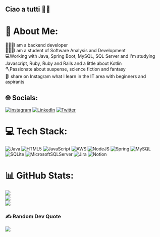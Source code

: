 ## Ciao a tutti 👩‍💻 

# 💫 About Me:
👩🏻‍💻I am a backend developer<br>🕵🏻‍♀️I am a student of Software Analysis and Development<br>💻Working with Java, Spring Boot, MySQL, SQL Server and I'm studying Javascript, Ruby, Ruby and Rails and a little about Kotlin<br>🪓Passionate about suspense, science fiction and fantasy<br>📱I share on Instagram what I learn in the IT area with beginners and aspirants


## 🌐 Socials:
[![Instagram](https://img.shields.io/badge/Instagram-%23E4405F.svg?logo=Instagram&logoColor=white)](https://instagram.com/cod.agirl) [![LinkedIn](https://img.shields.io/badge/LinkedIn-%230077B5.svg?logo=linkedin&logoColor=white)](https://linkedin.com/in/joaniceoliveira) [![Twitter](https://img.shields.io/badge/Twitter-%231DA1F2.svg?logo=Twitter&logoColor=white)](https://twitter.com/PrivateJava) 

# 💻 Tech Stack:
![Java](https://img.shields.io/badge/java-%23ED8B00.svg?style=for-the-badge&logo=java&logoColor=white) ![HTML5](https://img.shields.io/badge/html5-%23E34F26.svg?style=for-the-badge&logo=html5&logoColor=white) ![JavaScript](https://img.shields.io/badge/javascript-%23323330.svg?style=for-the-badge&logo=javascript&logoColor=%23F7DF1E) ![AWS](https://img.shields.io/badge/AWS-%23FF9900.svg?style=for-the-badge&logo=amazon-aws&logoColor=white) ![NodeJS](https://img.shields.io/badge/node.js-6DA55F?style=for-the-badge&logo=node.js&logoColor=white) ![Spring](https://img.shields.io/badge/spring-%236DB33F.svg?style=for-the-badge&logo=spring&logoColor=white) ![MySQL](https://img.shields.io/badge/mysql-%2300f.svg?style=for-the-badge&logo=mysql&logoColor=white) ![SQLite](https://img.shields.io/badge/sqlite-%2307405e.svg?style=for-the-badge&logo=sqlite&logoColor=white) ![MicrosoftSQLServer](https://img.shields.io/badge/Microsoft%20SQL%20Sever-CC2927?style=for-the-badge&logo=microsoft%20sql%20server&logoColor=white) ![Jira](https://img.shields.io/badge/jira-%230A0FFF.svg?style=for-the-badge&logo=jira&logoColor=white) ![Notion](https://img.shields.io/badge/Notion-%23000000.svg?style=for-the-badge&logo=notion&logoColor=white)
# 📊 GitHub Stats:
![](https://github-readme-stats-6u2v.vercel.app/api?username=srtapoe&theme=blueberry&hide_border=true&include_all_commits=false&count_private=false)<br/>
![](https://github-readme-streak-stats.herokuapp.com/?user=srtapoe&theme=blueberry&hide_border=true)<br/>
![](https://github-readme-stats-6u2v.vercel.app/api/top-langs/?username=srtapoe&theme=blueberry&hide_border=true&include_all_commits=false&count_private=false&layout=compact)

### ✍️ Random Dev Quote
![](https://quotes-github-readme.vercel.app/api?type=vetical&theme=radical)

<!-- Proudly created with GPRM ( https://gprm.itsvg.in ) -->
